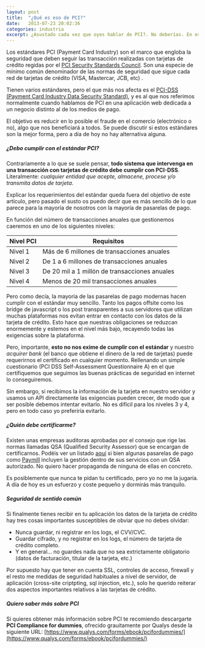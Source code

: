 ```yaml
---
layout: post
title:  "¿Qué es eso de PCI?"
date:   2013-07-23 20:02:36
categories: industria
excerpt: ¿Asustado cada vez que oyes hablar de PCI?. No deberías. En este artículo encontrarás las claves para perderle el miedo.
---
```


Los estándares PCI (Payment Card Industry) son el marco que engloba la seguridad que deben seguir las transacción realizadas con tarjetas de crédito regidas por el [PCI Security Standards Council](https://www.pcisecuritystandards.org). Son una especie de mínimo común denominador de las normas de seguridad que sigue cada red de tarjetas de crédito (VISA, Mastercar, JCB, etc) .

Tienen varios estándares, pero el que más nos afecta es el [PCI-DSS (Payment Card Industry Data Security Standard)](http://es.wikipedia.org/wiki/PCI_DSS), y es al que nos referimos normalmente cuando hablamos de PCI en una aplicación web dedicada a un negocio distinto al de los medios de pago. 

El objetivo es reducir en lo posible el fraude en el comercio (electrónico o no), algo que nos beneficiará a todos. Se puede discutir si estos estándares son la mejor forma, pero a día de hoy no hay alternativa alguna.


##### ¿Debo cumplir con el estándar PCI?

Contrariamente a lo que se suele pensar, **todo sistema que intervenga en una transacción con tarjetas de crédito debe cumplir con PCI-DSS**. Literalmente: _cualquier entidad que acepte, almacene, procese y/o transmita datos de tarjeta_.

Explicar los requerimientos del estándar queda fuera del objetivo de este artículo, pero pasado el susto os puedo decir que es más sencillo de lo que parece para la mayoría de nosotros con la mayoría de pasarelas de pago.

En función del número de transacciones anuales que gestionemos caeremos en uno de los siguientes niveles:

| Nivel PCI | Requisitos |
| - | - |
| Nivel 1 | Más de 6 millones de transacciones anuales |
| Nivel 2 | De 1 a 6 millones de transacciones anuales |
| Nivel 3 | De 20 mil a 1 millón de transacciones anuales |
| Nivel 4 | Menos de 20 mil transacciones anuales |

Pero como decía, la mayoría de las pasarelas de pago modernas hacen cumplir con el estándar muy sencillo. Tanto  los pagos offsite como los bridge de javascript o los post transparentes a sus servidores que utilizan muchas plataformas nos evitan entrar en contacto con los datos de la tarjeta de crédito. Esto hace que nuestras obligaciones se reduzcan enormemente y estemos en el nivel más bajo, recayendo todas las exigencias sobre la plataforma. 

Pero, importante, **esto no nos exime de cumplir con el estándar** y nuestro _acquirer bank_ (el banco que obtiene el dinero de la red de tarjetas) puede requerirnos el certificado en cualquier momento. Rellenando un simple cuestionario (PCI DSS Self-Assessment Questionnaire A) en el que certifiquemos que seguimos las buenas prácticas de seguridad en internet lo conseguiremos. 

Sin embargo, si recibimos la información de la tarjeta en nuestro servidor y usamos un API directamente las exigencias pueden crecer, de modo que a ser posible debemos intentar evitarlo. No es difícil para los niveles 3 y 4, pero en todo caso yo preferiría evitarlo.

##### ¿Quién debe certificarme?

Existen unas empresas auditoras aprobadas por el consejo que rige las normas llamadas QSA (Qualified Security Assessor) que se encargan de certificarnos. Podéis ver un listado [aquí](https://www.pcisecuritystandards.org/approved_companies_providers/qsa_companies.php) si bien algunas pasarelas de pago como [Paymill](/paymill/) incluyen la gestión dentro de sus servicios con un QSA autorizado. No quiero hacer propaganda de ninguna de ellas en concreto.

Es posiblemente que nunca te pidan tu certificado, pero yo no me la jugaría. A día de hoy es un esfuerzo y coste pequeño y dormirás más tranquilo.


##### Seguridad de sentido común

Si finalmente tienes recibir en tu aplicación los datos de la tarjeta de crédito hay tres cosas importantes susceptibles de obviar que no debes olvidar:

- Nunca guardar, ni registrar en los logs, el CVV/CVC.
- Guardar cifrado, y no registrar en los logs, el número de tarjeta de crédito completo.
- Y en general... no guardes nada que no sea extrictamente obligatorio (datos de facturación, titular de la tarjeta, etc.)

Por supuesto hay que tener en cuenta SSL, controles de acceso, firewall y el resto me medidas de seguridad habituales a nivel de servidor, de aplicación (cross-site criptpting, sql injection, etc.), solo he querido reiterar dos aspectos importantes relativos a las tarjetas de crédito.


##### Quiero saber más sobre PCI

Si quieres obtener más información sobre PCI te recomiendo descargarte  **PCI Compliance for dummies**, ofrecido grauitamente por Qualys desde la siguiente URL: [https://www.qualys.com/forms/ebook/pcifordummies/](https://www.qualys.com/forms/ebook/pcifordummies/)





